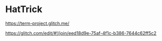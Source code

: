 # HatTrick

https://term-project.glitch.me/





https://glitch.com/edit/#!/join/eed18d9e-75af-4f1c-b386-7644c62ff5c2
